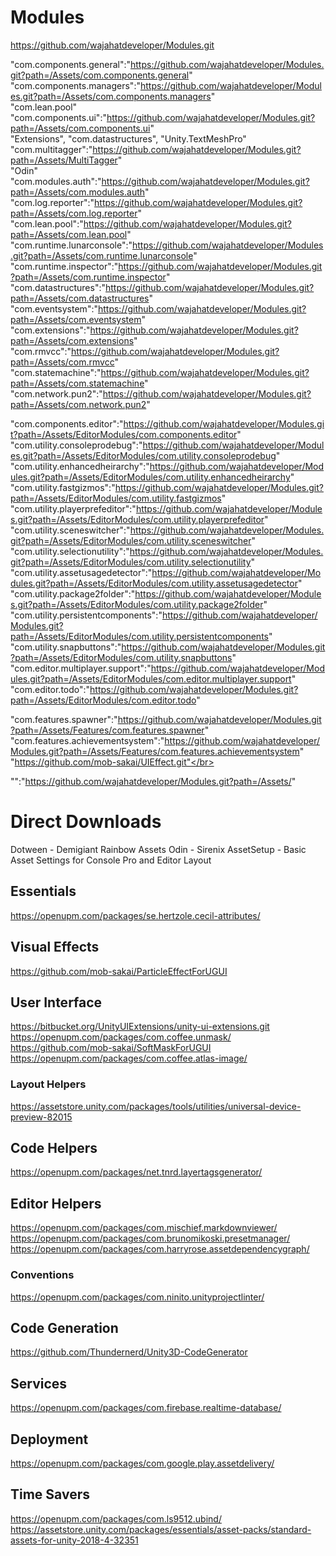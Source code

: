 # Modules

https://github.com/wajahatdeveloper/Modules.git

"com.components.general":"https://github.com/wajahatdeveloper/Modules.git?path=/Assets/com.components.general" </br>
"com.components.managers":"https://github.com/wajahatdeveloper/Modules.git?path=/Assets/com.components.managers" </br>
"com.lean.pool"</br>
"com.components.ui":"https://github.com/wajahatdeveloper/Modules.git?path=/Assets/com.components.ui" </br>
"Extensions",
"com.datastructures",
"Unity.TextMeshPro"
</br>
"com.multitagger":"https://github.com/wajahatdeveloper/Modules.git?path=/Assets/MultiTagger" </br>
"Odin"
</br>
"com.modules.auth":"https://github.com/wajahatdeveloper/Modules.git?path=/Assets/com.modules.auth" </br>
"com.log.reporter":"https://github.com/wajahatdeveloper/Modules.git?path=/Assets/com.log.reporter" </br>
"com.lean.pool":"https://github.com/wajahatdeveloper/Modules.git?path=/Assets/com.lean.pool" </br>
"com.runtime.lunarconsole":"https://github.com/wajahatdeveloper/Modules.git?path=/Assets/com.runtime.lunarconsole" </br>
"com.runtime.inspector":"https://github.com/wajahatdeveloper/Modules.git?path=/Assets/com.runtime.inspector" </br>
"com.datastructures":"https://github.com/wajahatdeveloper/Modules.git?path=/Assets/com.datastructures" </br>
"com.eventsystem":"https://github.com/wajahatdeveloper/Modules.git?path=/Assets/com.eventsystem" </br>
"com.extensions":"https://github.com/wajahatdeveloper/Modules.git?path=/Assets/com.extensions" </br>
"com.rmvcc":"https://github.com/wajahatdeveloper/Modules.git?path=/Assets/com.rmvcc" </br>
"com.statemachine":"https://github.com/wajahatdeveloper/Modules.git?path=/Assets/com.statemachine" </br>
"com.network.pun2":"https://github.com/wajahatdeveloper/Modules.git?path=/Assets/com.network.pun2" </br>

"com.components.editor":"https://github.com/wajahatdeveloper/Modules.git?path=/Assets/EditorModules/com.components.editor" </br>
"com.utility.consoleprodebug":"https://github.com/wajahatdeveloper/Modules.git?path=/Assets/EditorModules/com.utility.consoleprodebug" </br>
"com.utility.enhancedheirarchy":"https://github.com/wajahatdeveloper/Modules.git?path=/Assets/EditorModules/com.utility.enhancedheirarchy" </br>
"com.utility.fastgizmos":"https://github.com/wajahatdeveloper/Modules.git?path=/Assets/EditorModules/com.utility.fastgizmos" </br>
"com.utility.playerprefeditor":"https://github.com/wajahatdeveloper/Modules.git?path=/Assets/EditorModules/com.utility.playerprefeditor" </br>
"com.utility.sceneswitcher":"https://github.com/wajahatdeveloper/Modules.git?path=/Assets/EditorModules/com.utility.sceneswitcher" </br>
"com.utility.selectionutility":"https://github.com/wajahatdeveloper/Modules.git?path=/Assets/EditorModules/com.utility.selectionutility" </br>
"com.utility.assetusagedetector":"https://github.com/wajahatdeveloper/Modules.git?path=/Assets/EditorModules/com.utility.assetusagedetector" </br>
"com.utility.package2folder":"https://github.com/wajahatdeveloper/Modules.git?path=/Assets/EditorModules/com.utility.package2folder" </br>
"com.utility.persistentcomponents":"https://github.com/wajahatdeveloper/Modules.git?path=/Assets/EditorModules/com.utility.persistentcomponents" </br>
"com.utility.snapbuttons":"https://github.com/wajahatdeveloper/Modules.git?path=/Assets/EditorModules/com.utility.snapbuttons" </br>
"com.editor.multiplayer.support":"https://github.com/wajahatdeveloper/Modules.git?path=/Assets/EditorModules/com.editor.multiplayer.support" </br>
"com.editor.todo":"https://github.com/wajahatdeveloper/Modules.git?path=/Assets/EditorModules/com.editor.todo" </br>

"com.features.spawner":"https://github.com/wajahatdeveloper/Modules.git?path=/Assets/Features/com.features.spawner" </br>
"com.features.achievementsystem":"https://github.com/wajahatdeveloper/Modules.git?path=/Assets/Features/com.features.achievementsystem" </br>
"https://github.com/mob-sakai/UIEffect.git"</br>

"":"https://github.com/wajahatdeveloper/Modules.git?path=/Assets/" </br>

# Direct Downloads
Dotween - Demigiant
Rainbow Assets
Odin - Sirenix
AssetSetup - Basic Asset Settings for Console Pro and Editor Layout

## Essentials
https://openupm.com/packages/se.hertzole.cecil-attributes/

## Visual Effects
https://github.com/mob-sakai/ParticleEffectForUGUI </br>

## User Interface
https://bitbucket.org/UnityUIExtensions/unity-ui-extensions.git </br>
https://openupm.com/packages/com.coffee.unmask/ </br>
https://github.com/mob-sakai/SoftMaskForUGUI </br>
https://openupm.com/packages/com.coffee.atlas-image/ </br>

### Layout Helpers
https://assetstore.unity.com/packages/tools/utilities/universal-device-preview-82015 </br>

## Code Helpers
https://openupm.com/packages/net.tnrd.layertagsgenerator/ </br>

## Editor Helpers
https://openupm.com/packages/com.mischief.markdownviewer/
https://openupm.com/packages/com.brunomikoski.presetmanager/
https://openupm.com/packages/com.harryrose.assetdependencygraph/

### Conventions
https://openupm.com/packages/com.ninito.unityprojectlinter/ </br>

## Code Generation
https://github.com/Thundernerd/Unity3D-CodeGenerator </br>

## Services
https://openupm.com/packages/com.firebase.realtime-database/ </br>

## Deployment
https://openupm.com/packages/com.google.play.assetdelivery/ </br>

## Time Savers
https://openupm.com/packages/com.ls9512.ubind/ </br>
https://assetstore.unity.com/packages/essentials/asset-packs/standard-assets-for-unity-2018-4-32351 </br>
